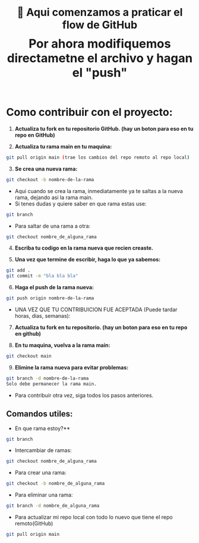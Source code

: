 <p align="center">
  <strong style="font-size: 28px;">👋 Aqui comenzamos a praticar el flow de GitHub </strong>
</p>
<p align="center">
  <strong style="font-size: 32px;">Por ahora modifiquemos directametne el archivo y hagan el "push" </strong>
</p>
<br>


# Como contribuir con el proyecto:
1. **Actualiza tu fork en tu repositorio GitHub. (hay un boton para eso en tu repo en GitHub)**

2. **Actualiza tu rama main en tu maquina:**
```bash
git pull origin main (trae los cambios del repo remoto al repo local)
```

3. **Se crea una nueva rama:**
```bash
git checkout -b nombre-de-la-rama
```

- Aqui cuando se crea la rama, inmediatamente ya te saltas a la nueva rama, dejando asi la rama main.
- Si tenes dudas y quiere saber en que rama estas use:
```bash
git branch
```

- Para saltar de una rama a otra:
```bash
git checkout nombre_de_alguna_rama
```

4. **Escriba tu codigo en la rama nueva que recien creaste.**

5. **Una vez que termine de escribir, haga lo que ya sabemos:**
```bash
git add .
git commit -m "bla bla bla"
```

6. **Haga el push de la rama nueva:**
```bash
git push origin nombre-de-la-rama
```

- UNA VEZ QUE TU CONTRIBUICION FUE ACEPTADA (Puede tardar horas, dias, semanas):

7. **Actualiza tu fork en tu repositorio. (hay un boton para eso en tu repo en github)**

8. **En tu maquina, vuelva a la rama main:**
```bash
git checkout main
```

9. **Elimine la rama nueva para evitar problemas:**
```bash
git branch -d nombre-de-la-rama
Solo debe permanecer la rama main.
```

- Para contribuir otra vez, siga todos los pasos anteriores.

## Comandos utiles:

- En que rama estoy?**
```bash
git branch
```

- Intercambiar de ramas:
```bash
git checkout nombre_de_alguna_rama
```

- Para crear una rama:
```bash
git checkout -b nombre_de_alguna_rama
```

- Para eliminar una rama:
```bash
git branch -d nombre_de_alguna_rama
```

- Para actualizar mi repo local con todo lo nuevo que tiene el repo remoto(GitHub)
```bash
git pull origin main
```
